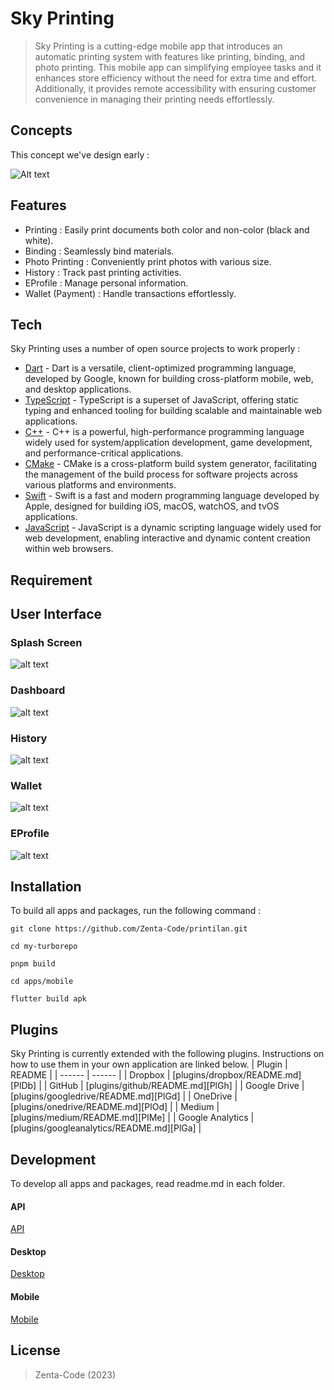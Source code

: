 # Sky Printing
> Sky Printing is a cutting-edge mobile app that introduces an automatic printing system with features like printing, binding, and photo printing. This mobile app can simplifying employee tasks and it enhances store efficiency without the need for extra time and effort. Additionally, it provides remote accessibility with ensuring customer convenience in managing their printing needs effortlessly.

## Concepts
This concept we've design early :

![Alt text](https://raw.githubusercontent.com/Zenta-Code/sky_printing/dc5499dfc3426b2e39b4501d9a05bda69157d479/images/base-concepts.svg "Base Concepts")

## Features
- Printing : Easily print documents both color and non-color (black and white).
- Binding : Seamlessly bind materials.
- Photo Printing : Conveniently print photos with various size.
- History : Track past printing activities.
- EProfile : Manage personal information.
- Wallet (Payment) : Handle transactions effortlessly.

## Tech
Sky Printing uses a number of open source projects to work properly :
- [Dart](https://dart.dev/get-dart/) - Dart is a versatile, client-optimized programming language, developed by Google, known for building cross-platform mobile, web, and desktop applications.
- [TypeScript](https://www.npmjs.com/package/typescript) - TypeScript is a superset of JavaScript, offering static typing and enhanced tooling for building scalable and maintainable web applications.
- [C++](https://code.visualstudio.com/docs/languages/cpp) - C++ is a powerful, high-performance programming language widely used for system/application development, game development, and performance-critical applications.
- [CMake](https://cmake.org/cmake/help/latest/guide/tutorial/Installing%20and%20Testing.html) - CMake is a cross-platform build system generator, facilitating the management of the build process for software projects across various platforms and environments.
- [Swift](https://www.swift.org/getting-started/) - Swift is a fast and modern programming language developed by Apple, designed for building iOS, macOS, watchOS, and tvOS applications.
- [JavaScript](https://code.visualstudio.com/docs/languages/javascript) - JavaScript is a dynamic scripting language widely used for web development, enabling interactive and dynamic content creation within web browsers.

## Requirement

## User Interface
### Splash Screen
![alt text](?raw=true)
### Dashboard
![alt text](?raw=true)
### History
![alt text](?raw=true)
### Wallet
![alt text](?raw=true)
### EProfile
![alt text](?raw=true)


## Installation
To build all apps and packages, run the following command :
```
git clone https://github.com/Zenta-Code/printilan.git
```
```
cd my-turborepo
```
```
pnpm build
```
```
cd apps/mobile
```
```
flutter build apk
```

## Plugins
Sky Printing is currently extended with the following plugins. Instructions on how to use them in your own application are linked below.
| Plugin | README |
| ------ | ------ |
| Dropbox | [plugins/dropbox/README.md][PlDb] |
| GitHub | [plugins/github/README.md][PlGh] |
| Google Drive | [plugins/googledrive/README.md][PlGd] |
| OneDrive | [plugins/onedrive/README.md][PlOd] |
| Medium | [plugins/medium/README.md][PlMe] |
| Google Analytics | [plugins/googleanalytics/README.md][PlGa] |

## Development
To develop all apps and packages, read readme.md in each folder.
#### API

[API](https://github.com/Zenta-Code/sky_printing/blob/main/apps/desktop/README.md)

#### Desktop

[Desktop](https://github.com/Zenta-Code/sky_printing/blob/main/apps/desktop/README.md)

#### Mobile

[Mobile](https://github.com/Zenta-Code/sky_printing/blob/main/apps/mobile/README.md)

## License
> Zenta-Code (2023)

